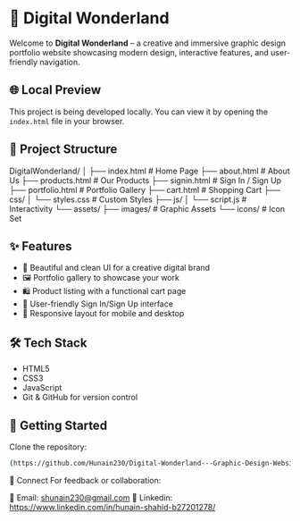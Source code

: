 # 🎨 Digital Wonderland

Welcome to **Digital Wonderland** – a creative and immersive graphic design portfolio website showcasing modern design, interactive features, and user-friendly navigation.

## 🌐 Local Preview

This project is being developed locally. You can view it by opening the `index.html` file in your browser.

## 📁 Project Structure
DigitalWonderland/ │ ├── index.html # Home Page ├── about.html # About Us ├── products.html # Our Products ├── signin.html # Sign In / Sign Up ├── portfolio.html # Portfolio Gallery ├── cart.html # Shopping Cart ├── css/ │ └── styles.css # Custom Styles ├── js/ │ └── script.js # Interactivity └── assets/ ├── images/ # Graphic Assets └── icons/ # Icon Set

## ✨ Features

- 🎨 Beautiful and clean UI for a creative digital brand
- 🖼️ Portfolio gallery to showcase your work
- 🛍️ Product listing with a functional cart page
- 🔐 User-friendly Sign In/Sign Up interface
- 📱 Responsive layout for mobile and desktop

## 🛠️ Tech Stack

- HTML5  
- CSS3  
- JavaScript  
- Git & GitHub for version control  

## 🚀 Getting Started

 Clone the repository:
   ```bash
 (https://github.com/Hunain230/Digital-Wonderland---Graphic-Design-Website.git)

```
💬 Connect
For feedback or collaboration:

📧 Email: shunain230@gmail.com
💼 Linkedin: https://www.linkedin.com/in/hunain-shahid-b27201278/
